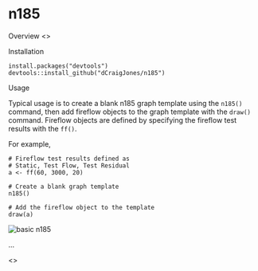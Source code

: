 # n185

Overview
	<<Brief Description>>

Installation
```
install.packages("devtools")
devtools::install_github("dCraigJones/n185")
```
	
Usage

Typical usage is to create a blank n185 graph template using the `n185()` command, then add fireflow objects to the graph template with the `draw()` command.  Fireflow objects are defined by specifying the fireflow test results with the `ff()`.  

For example,
```
# Fireflow test results defined as
# Static, Test Flow, Test Residual
a <- ff(60, 3000, 20)

# Create a blank graph template
n185()

# Add the fireflow object to the template
draw(a)
```
![basic n185]("fig/basic_n185.jpg")


...

<<ui example>>
